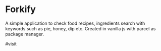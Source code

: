 # Forkify

A simple application to check food recipes, ingredients search with keywords such as pie, honey, dip etc.
Created in vanilla js with parcel as package manager.

#visit
